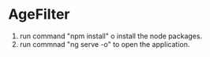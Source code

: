 # AgeFilter

1. run command "npm install" o install the node packages.
2. run commnad "ng serve -o" to open the application.
